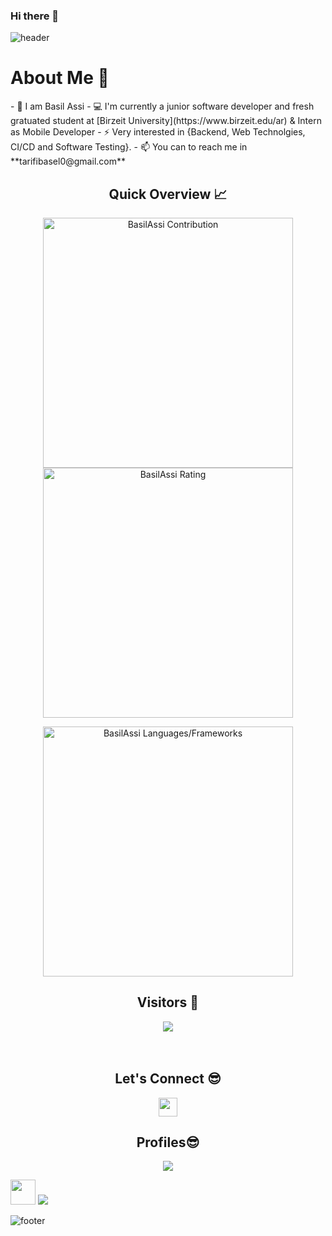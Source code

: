 ### Hi there 👋
![header](https://capsule-render.vercel.app/api?type=waving&color=gradient&height=280&section=header&text=Hi%20there%20%F0%9F%91%8B&fontSize=90)
<!--
**BasilAssi/BasilAssi** is a ✨ _special_ ✨ repository because its `README.md` (this file) appears on your GitHub profile.

Here are some ideas to get you started:

- 🔭 I’m currently working on ...
- 🌱 I’m currently learning ...
- 👯 I’m looking to collaborate on ...
- 🤔 I’m looking for help with ...
- 💬 Ask me about ...
- 📫 How to reach me: ...
- 😄 Pronouns: ...
- ⚡ Fun fact: ...
-->
<h1>About Me 📌</h1>
- 👋 I am Basil Assi 
- 💻 I'm currently a junior software developer and fresh gratuated student at [Birzeit University](https://www.birzeit.edu/ar) & Intern as Mobile Developer 
- ⚡ Very interested in {Backend, Web Technolgies, CI/CD and Software Testing}.
- 📫 You can to reach me in **tarifibasel0@gmail.com**
<br />
<h2 align="center">Quick Overview 📈</h2>
  
  <p align = "center">
 
</p>
<p align = "center">
  <img src = "https://github-readme-stats.vercel.app/api?username=BasilAssi&count_private=true&theme=dracula&hide_border=true" alt = "BasilAssi Contribution" width = 400 >
  <img src = "https://github-readme-streak-stats.herokuapp.com?user=BasilAssi&theme=dracula&hide_border=true" alt = "BasilAssi Rating" width = 400 >
</p>
<p align = "center">
 <img src = "https://github-readme-stats.vercel.app/api/top-langs?username=BasilAssi&show_icons=true&count_private=true&locale=en&layout=compact&langs_count=10&hide_border=true&bg_color=282A36&title_color=DD6387&text_color=fff&icon_color=fff" alt = "BasilAssi Languages/Frameworks" width = 400 />
</p>
<h2 align="center">Visitors 👀</h2>
<div align="center" >
  <img src="https://profile-counter.glitch.me/BasilAssi/count.svg"></img>
</div>
<br /><br />
<h2 align="center">Let's Connect 😎</h2>
<p align="center">
  <a href = "mailto:tarifibasel0@gmail.com"><img src = "https://img.shields.io/badge/Gmail-D14836?style=for-the-badge&logo=gmail&logoColor=white" height = 30></a>
  
</p>
<h2 align="center">Profiles😎</h2>
<p align="center">
    <a href = "https://www.hackerrank.com/tarifibasel0?hr_r=1"><img src="https://cloud.githubusercontent.com/assets/5856011/6236489/fd2c2628-b6b8-11e4-9db9-05045d3438c6.png"/></a>
 
  <a href = "https://leetcode.com/BasilAssi1/"><img src = "https://img.icons8.com/external-tal-revivo-shadow-tal-revivo/48/000000/external-level-up-your-coding-skills-and-quickly-land-a-job-logo-shadow-tal-revivo.png" height = 40></a>
  <a href = "https://www.facebook.com/basil.tarifi.50"><img src="https://img.icons8.com/fluency/48/000000/facebook-new.png"/></a>

</p>


![footer](https://capsule-render.vercel.app/api?type=waving&color=gradient&height=150&section=footer)
